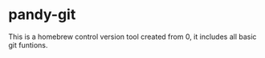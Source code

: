 # pandy-git
This is a homebrew control version tool created from 0, it includes all basic git funtions.
